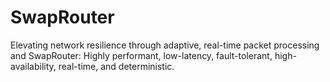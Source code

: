 # SwapRouter
Elevating network resilience through adaptive, real-time packet processing and SwapRouter: Highly performant, low-latency, fault-tolerant, high-availability, real-time, and deterministic.
